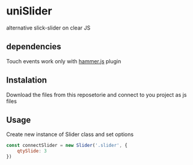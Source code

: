 # uniSlider
alternative slick-slider on clear JS

## dependencies
Touch events work only with [hammer.js](https://github.com/hammerjs/hammer.js) plugin 

## Instalation 
Download the files from this reposetorie and connect to you project as js files

## Usage

Create new instance of Slider class and set options

```javascript
const connectSlider = new Slider('.slider', {
    qtySlide: 3
})
```
